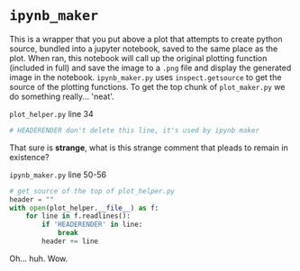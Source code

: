 
# `ipynb_maker`

This is a wrapper that you put above a plot that attempts to create python
source, bundled into a jupyter notebook, saved to the same place as the plot.
When ran, this notebook will call up the original plotting function (included
in full) and save the image to a `.png` file and display the generated image in
the notebook. `ipynb_maker.py` uses `inspect.getsource` to get the source of
the plotting functions. To get the top chunk of `plot_maker.py` we do something
really... 'neat'.

`plot_helper.py` line 34

```python 
# HEADERENDER don't delete this line, it's used by ipynb maker
```

That sure is __strange__, what is this strange comment that pleads to remain in
existence?

`ipynb_maker.py` line 50-56

```python 
# get source of the top of plot_helper.py
header = ""
with open(plot_helper.__file__) as f:
    for line in f.readlines():
        if 'HEADERENDER' in line:
            break
        header += line
```

Oh... huh. Wow.

